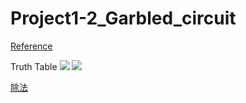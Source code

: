 # Project1-2_Garbled_circuit

[Reference](https://zhuanlan.zhihu.com/p/41172002)

Truth Table
![](https://i.imgur.com/9XtFMPJ.jpg)
![](https://i.imgur.com/APXTwSE.jpg)


[除法](http://www.elecfans.com/baike/computer/taishiji/20100413215660.html)
